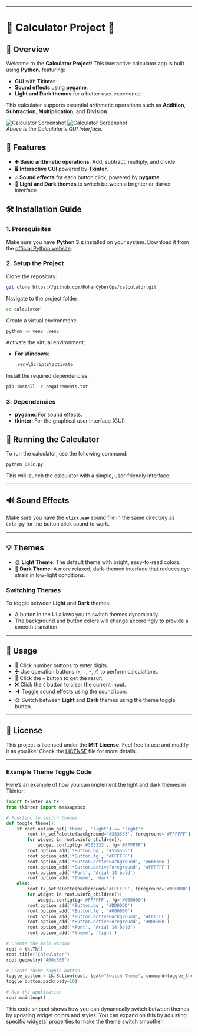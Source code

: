 
---

# 🎉 **Calculator Project** 🧮

## 🚀 **Overview**

Welcome to the **Calculator Project**! This interactive calculator app is built using **Python**, featuring:

- **GUI** with **Tkinter**.
- **Sound effects** using **pygame**.
- **Light and Dark themes** for a better user experience.

This calculator supports essential arithmetic operations such as **Addition**, **Subtraction**, **Multiplication**, and **Division**.

![Calculator Screenshot](Calc.png)  ![Calculator Screenshot](Light.png)  
*Above is the Calculator's GUI Interface.*

## 🌟 **Features**

- ➕ **Basic arithmetic operations**: Add, subtract, multiply, and divide.
- 🖥️ **Interactive GUI** powered by **Tkinter**.
- 🎶 **Sound effects** for each button click, powered by **pygame**.
- 🌈 **Light and Dark themes** to switch between a brighter or darker interface.

## 🛠️ **Installation Guide**

### **1. Prerequisites**

Make sure you have **Python 3.x** installed on your system. Download it from the [official Python website](https://www.python.org/downloads/).

### **2. Setup the Project**

Clone the repository:

```bash
git clone https://github.com/RohanCyberOps/calculator.git
```

Navigate to the project folder:

```bash
cd calculator
```

Create a virtual environment:

```bash
python -m venv .venv
```

Activate the virtual environment:
- **For Windows**:
  ```bash
  .venv\Scripts\activate
  ```

Install the required dependencies:

```bash
pip install -r requirements.txt
```

### **3. Dependencies**

- **pygame**: For sound effects.
- **tkinter**: For the graphical user interface (GUI).

## 🚀 **Running the Calculator**

To run the calculator, use the following command:

```bash
python Calc.py
```

This will launch the calculator with a simple, user-friendly interface.

---

## 🔊 **Sound Effects**

Make sure you have the **`click.wav`** sound file in the same directory as `Calc.py` for the button click sound to work.

---

## 💡 **Themes**

- 🌞 **Light Theme**: The default theme with bright, easy-to-read colors.
- 🌚 **Dark Theme**: A more relaxed, dark-themed interface that reduces eye strain in low-light conditions.

### **Switching Themes**

To toggle between **Light** and **Dark** themes:
- A button in the UI allows you to switch themes dynamically.
- The background and button colors will change accordingly to provide a smooth transition.

---

## 📝 **Usage**

- 🔢 Click number buttons to enter digits.
- ➗ Use operation buttons (`+`, `-`, `*`, `/`) to perform calculations.
- 🟰 Click the `=` button to get the result.
- ❌ Click the `C` button to clear the current input.
- 🔈 Toggle sound effects using the sound icon.
- 🌞 Switch between **Light** and **Dark** themes using the theme toggle button.

---

## 📄 **License**

This project is licensed under the **MIT License**. Feel free to use and modify it as you like! Check the [LICENSE](LICENSE) file for more details.

---

### **Example Theme Toggle Code**

Here’s an example of how you can implement the light and dark themes in Tkinter:

```python
import tkinter as tk
from tkinter import messagebox

# Function to switch themes
def toggle_theme():
    if root.option_get('theme', 'light') == 'light':
        root.tk_setPalette(background='#333333', foreground='#FFFFFF')
        for widget in root.winfo_children():
            widget.config(bg='#333333', fg='#FFFFFF')
        root.option_add('*Button.bg', '#555555')
        root.option_add('*Button.fg', '#FFFFFF')
        root.option_add('*Button.activeBackground', '#666666')
        root.option_add('*Button.activeForeground', '#FFFFFF')
        root.option_add('*Font', 'Arial 14 bold')
        root.option_add('*theme', 'dark')
    else:
        root.tk_setPalette(background='#FFFFFF', foreground='#000000')
        for widget in root.winfo_children():
            widget.config(bg='#FFFFFF', fg='#000000')
        root.option_add('*Button.bg', '#DDDDDD')
        root.option_add('*Button.fg', '#000000')
        root.option_add('*Button.activeBackground', '#CCCCCC')
        root.option_add('*Button.activeForeground', '#000000')
        root.option_add('*Font', 'Arial 14 bold')
        root.option_add('*theme', 'light')

# Create the main window
root = tk.Tk()
root.title("Calculator")
root.geometry("400x500")

# Create theme toggle button
toggle_button = tk.Button(root, text="Switch Theme", command=toggle_theme)
toggle_button.pack(pady=10)

# Run the application
root.mainloop()
```

This code snippet shows how you can dynamically switch between themes by updating widget colors and styles. You can expand on this by adjusting specific widgets' properties to make the theme switch smoother.

---
